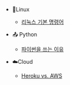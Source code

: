 
- :lemon:Linux

  - [리눅스 기본 명령어](/linux/linux_command.md)


- :outbox_tray: Python

  - [파이썬을 쓰는 이유](/python/why_python.md)


- :cloud:Cloud

  - [Heroku vs. AWS](/cloud/heroku_vs_aws.md)